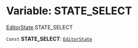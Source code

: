 # Variable: STATE\_SELECT

[EditorState](/en/auto-docs/free-layout-editor/modules/EditorState.md).STATE\_SELECT

`Const` **STATE\_SELECT**: [`EditorState`](/en/auto-docs/free-layout-editor/interfaces/EditorState-1.md)
